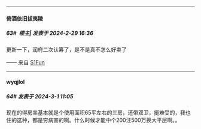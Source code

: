 ﻿
*****

####  倚酒依旧拔夷陵  
##### 63#         楼主| 发表于 2024-2-29 16:36

更新一下，润府二次认筹了，是不是真不怎么好卖了

—— 来自 [S1Fun](https://s1fun.koalcat.com)


*****

####  wyqjlol  
##### 64#       发表于 2024-3-1 11:05

现在的得房率基本就是个使用面积65平左右的三房，还带双卫，挺难受的，我也住的这种，都是穷病害的啊。什么时候才能中个200注500万换大平层啊。。

